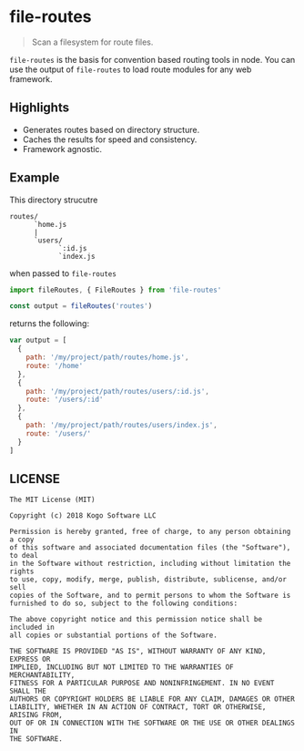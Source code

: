 # file-routes
> Scan a filesystem for route files.

`file-routes` is the basis for convention based routing tools in node.  You can use
the output of `file-routes` to load route modules for any web framework.

## Highlights

* Generates routes based on directory structure.
* Caches the results for speed and consistency.
* Framework agnostic.

## Example

This directory strucutre

```
routes/
      `home.js
      |
      `users/
            `:id.js
            `index.js
```

when passed to `file-routes`

```typescript
import fileRoutes, { FileRoutes } from 'file-routes'

const output = fileRoutes('routes')
```

returns the following:

```javascript
var output = [
  {
    path: '/my/project/path/routes/home.js',
    route: '/home'
  },
  {
    path: '/my/project/path/routes/users/:id.js',
    route: '/users/:id'
  },
  {
    path: '/my/project/path/routes/users/index.js',
    route: '/users/'
  }
]
```

## LICENSE
``````
The MIT License (MIT)

Copyright (c) 2018 Kogo Software LLC

Permission is hereby granted, free of charge, to any person obtaining a copy
of this software and associated documentation files (the "Software"), to deal
in the Software without restriction, including without limitation the rights
to use, copy, modify, merge, publish, distribute, sublicense, and/or sell
copies of the Software, and to permit persons to whom the Software is
furnished to do so, subject to the following conditions:

The above copyright notice and this permission notice shall be included in
all copies or substantial portions of the Software.

THE SOFTWARE IS PROVIDED "AS IS", WITHOUT WARRANTY OF ANY KIND, EXPRESS OR
IMPLIED, INCLUDING BUT NOT LIMITED TO THE WARRANTIES OF MERCHANTABILITY,
FITNESS FOR A PARTICULAR PURPOSE AND NONINFRINGEMENT. IN NO EVENT SHALL THE
AUTHORS OR COPYRIGHT HOLDERS BE LIABLE FOR ANY CLAIM, DAMAGES OR OTHER
LIABILITY, WHETHER IN AN ACTION OF CONTRACT, TORT OR OTHERWISE, ARISING FROM,
OUT OF OR IN CONNECTION WITH THE SOFTWARE OR THE USE OR OTHER DEALINGS IN
THE SOFTWARE.
``````

[npm-url]: https://npmjs.org/package/file-routes
[npm-image]: http://img.shields.io/npm/v/file-routes.svg